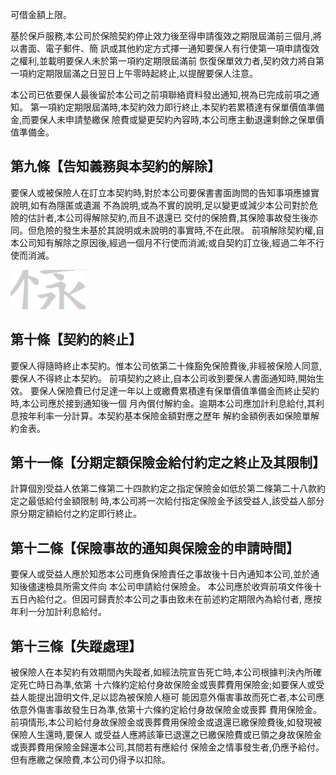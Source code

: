 可借金額上限。

基於保戶服務,本公司於保險契約停止效力後至得申請復效之期限屆滿前三個月,將以書面、電子郵件、簡 訊或其他約定方式擇一通知要保人有行使第一項申請復效之權利,並載明要保人未於第一項約定期限屆滿前 恢復保單效力者,契約效力將自第一項約定期限屆滿之日翌日上午零時起終止,以提醒要保人注意。

本公司已依要保人最後留於本公司之前項聯絡資料發出通知,視為已完成前項之通知。 第一項約定期限屆滿時,本契約效力即行終止,本契約若累積達有保單價值準備金,而要保人未申請墊繳保 險費或變更契約內容時,本公司應主動退還剩餘之保單價值準備金。

## 第九條【告知義務與本契約的解除】

要保人或被保險人在訂立本契約時,對於本公司要保書書面詢問的告知事項應據實說明,如有為隱匿或遺漏 不為說明,或為不實的說明,足以變更或減少本公司對於危險的估計者,本公司得解除契約,而且不退還已 交付的保險費,其保險事故發生後亦同。但危險的發生未基於其說明或未說明的事實時,不在此限。 前項解除契約權,自本公司知有解除之原因後,經過一個月不行使而消滅;或自契約訂立後,經過二年不行 使而消滅。

![0_image_0.png](0_image_0.png)

## 第十條【契約的終止】

要保人得隨時終止本契約。惟本公司依第二十條豁免保險費後,非經被保險人同意,要保人不得終止本契約。 前項契約之終止,自本公司收到要保人書面通知時,開始生效。 要保人保險費已付足達一年以上或繳費累積達有保單價值準備金而終止契約時,本公司應於接到通知後一個 月內償付解約金。逾期本公司應加計利息給付,其利息按年利率一分計算。本契約基本保險金額對應之歷年 解約金額例表如保險單解約金表。

## 第十一條【分期定額保險金給付約定之終止及其限制】

計算個別受益人依第二條第二十四款約定之指定保險金如低於第二條第二十八款約定之最低給付金額限制 時,本公司將一次給付指定保險金予該受益人,該受益人部分原分期定額給付之約定即行終止。

## 第十二條【保險事故的通知與保險金的申請時間】

要保人或受益人應於知悉本公司應負保險責任之事故後十日內通知本公司,並於通知後儘速檢具所需文件向 本公司申請給付保險金。 本公司應於收齊前項文件後十五日內給付之。但因可歸責於本公司之事由致未在前述約定期限內為給付者, 應按年利一分加計利息給付。

## 第十三條【失蹤處理】

被保險人在本契約有效期間內失蹤者,如經法院宣告死亡時,本公司根據判決內所確定死亡時日為準,依第 十六條約定給付身故保險金或喪葬費用保險金;如要保人或受益人能提出證明文件,足以認為被保險人極可 能因意外傷害事故而死亡者,本公司應依意外傷害事故發生日為準,依第十六條約定給付身故保險金或喪葬 費用保險金。 前項情形,本公司給付身故保險金或喪葬費用保險金或退還已繳保險費後,如發現被保險人生還時,要保人 或受益人應將該筆已退還之已繳保險費或已領之身故保險金或喪葬費用保險金歸還本公司,其間若有應給付 保險金之情事發生者,仍應予給付。但有應繳之保險費,本公司仍得予以扣除。